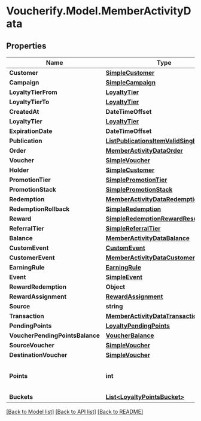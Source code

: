 # Voucherify.Model.MemberActivityData

## Properties

Name | Type | Description | Notes
------------ | ------------- | ------------- | -------------
**Customer** | [**SimpleCustomer**](SimpleCustomer.md) |  | [optional] 
**Campaign** | [**SimpleCampaign**](SimpleCampaign.md) |  | [optional] 
**LoyaltyTierFrom** | [**LoyaltyTier**](LoyaltyTier.md) |  | [optional] 
**LoyaltyTierTo** | [**LoyaltyTier**](LoyaltyTier.md) |  | [optional] 
**CreatedAt** | **DateTimeOffset** |  | [optional] 
**LoyaltyTier** | [**LoyaltyTier**](LoyaltyTier.md) |  | [optional] 
**ExpirationDate** | **DateTimeOffset** |  | [optional] 
**Publication** | [**ListPublicationsItemValidSingleVoucher**](ListPublicationsItemValidSingleVoucher.md) |  | [optional] 
**Order** | [**MemberActivityDataOrder**](MemberActivityDataOrder.md) |  | [optional] 
**Voucher** | [**SimpleVoucher**](SimpleVoucher.md) |  | [optional] 
**Holder** | [**SimpleCustomer**](SimpleCustomer.md) |  | [optional] 
**PromotionTier** | [**SimplePromotionTier**](SimplePromotionTier.md) |  | [optional] 
**PromotionStack** | [**SimplePromotionStack**](SimplePromotionStack.md) |  | [optional] 
**Redemption** | [**MemberActivityDataRedemption**](MemberActivityDataRedemption.md) |  | [optional] 
**RedemptionRollback** | [**SimpleRedemption**](SimpleRedemption.md) |  | [optional] 
**Reward** | [**SimpleRedemptionRewardResult**](SimpleRedemptionRewardResult.md) |  | [optional] 
**ReferralTier** | [**SimpleReferralTier**](SimpleReferralTier.md) |  | [optional] 
**Balance** | [**MemberActivityDataBalance**](MemberActivityDataBalance.md) |  | [optional] 
**CustomEvent** | [**CustomEvent**](CustomEvent.md) |  | [optional] 
**CustomerEvent** | [**MemberActivityDataCustomerEvent**](MemberActivityDataCustomerEvent.md) |  | [optional] 
**EarningRule** | [**EarningRule**](EarningRule.md) |  | [optional] 
**Event** | [**SimpleEvent**](SimpleEvent.md) |  | [optional] 
**RewardRedemption** | **Object** |  | [optional] 
**RewardAssignment** | [**RewardAssignment**](RewardAssignment.md) |  | [optional] 
**Source** | **string** |  | [optional] 
**Transaction** | [**MemberActivityDataTransaction**](MemberActivityDataTransaction.md) |  | [optional] 
**PendingPoints** | [**LoyaltyPendingPoints**](LoyaltyPendingPoints.md) |  | [optional] 
**VoucherPendingPointsBalance** | [**VoucherBalance**](VoucherBalance.md) |  | [optional] 
**SourceVoucher** | [**SimpleVoucher**](SimpleVoucher.md) |  | [optional] 
**DestinationVoucher** | [**SimpleVoucher**](SimpleVoucher.md) |  | [optional] 
**Points** | **int** | The number of expired points. | [optional] 
**Buckets** | [**List&lt;LoyaltyPointsBucket&gt;**](LoyaltyPointsBucket.md) |  | [optional] 

[[Back to Model list]](../../README.md#documentation-for-models) [[Back to API list]](../../README.md#documentation-for-api-endpoints) [[Back to README]](../../README.md)

